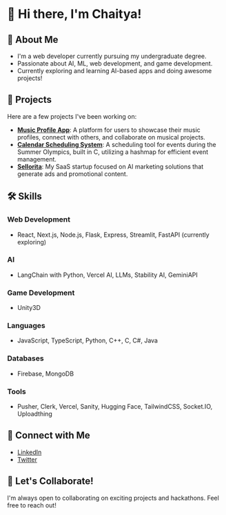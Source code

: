 # 👋 Hi there, I'm Chaitya!

## 🌱 About Me
- I'm a web developer currently pursuing my undergraduate degree.
- Passionate about AI, ML, web development, and game development.
- Currently exploring and learning AI-based apps and doing awesome projects!

## 🚀 Projects
Here are a few projects I've been working on:
- **[Music Profile App](link-to-your-project)**: A platform for users to showcase their music profiles, connect with others, and collaborate on musical projects.
- **[Calendar Scheduling System](link-to-your-project)**: A scheduling tool for events during the Summer Olympics, built in C, utilizing a hashmap for efficient event management.
- **[Sellorita](link-to-your-project)**: My SaaS startup focused on AI marketing solutions that generate ads and promotional content.

## 🛠️ Skills
### Web Development
- React, Next.js, Node.js, Flask, Express, Streamlit, FastAPI (currently exploring)

### AI
- LangChain with Python, Vercel AI, LLMs, Stability AI, GeminiAPI

### Game Development
- Unity3D

### Languages
- JavaScript, TypeScript, Python, C++, C, C#, Java

### Databases
- Firebase, MongoDB

### Tools
- Pusher, Clerk, Vercel, Sanity, Hugging Face, TailwindCSS, Socket.IO, Uploadthing

## 🤝 Connect with Me
- [LinkedIn](https://www.linkedin.com/in/chaitya-shah-0a7589267/)
- [Twitter](https://x.com/chaitya_4)

## 💬 Let's Collaborate!
I'm always open to collaborating on exciting projects and hackathons. Feel free to reach out!
